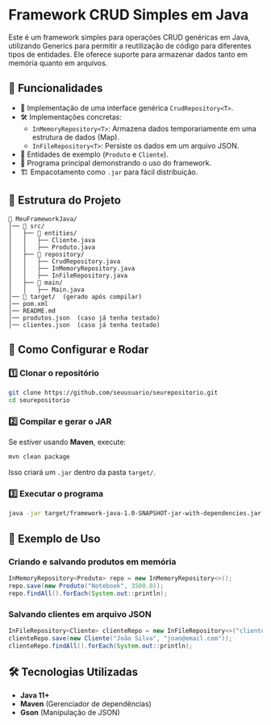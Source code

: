 # Framework CRUD Simples em Java

Este é um framework simples para operações CRUD genéricas em Java, utilizando Generics para permitir a reutilização de código para diferentes tipos de entidades. Ele oferece suporte para armazenar dados tanto em memória quanto em arquivos.

## 🚀 Funcionalidades

- 📌 Implementação de uma interface genérica `CrudRepository<T>`.
- 🛠 Implementações concretas:
  - `InMemoryRepository<T>`: Armazena dados temporariamente em uma estrutura de dados (Map).
  - `InFileRepository<T>`: Persiste os dados em um arquivo JSON.
- 📂 Entidades de exemplo (`Produto` e `Cliente`).
- 🔧 Programa principal demonstrando o uso do framework.
- 🏗 Empacotamento como `.jar` para fácil distribuição.

## 📂 Estrutura do Projeto

```
📂 MeuFrameworkJava/
│── 📂 src/
│   ├── 📂 entities/
│   │   ├── Cliente.java
│   │   ├── Produto.java
│   ├── 📂 repository/
│   │   ├── CrudRepository.java
│   │   ├── InMemoryRepository.java
│   │   ├── InFileRepository.java
│   ├── 📂 main/
│   │   ├── Main.java
│── 📂 target/  (gerado após compilar)
│── pom.xml
│── README.md
│── produtos.json  (caso já tenha testado)
│── clientes.json  (caso já tenha testado)
```

## 🔧 Como Configurar e Rodar

### 1️⃣ Clonar o repositório

```sh
git clone https://github.com/seuusuario/seurepositorio.git
cd seurepositorio
```

### 2️⃣ Compilar e gerar o JAR

Se estiver usando **Maven**, execute:

```sh
mvn clean package
```

Isso criará um `.jar` dentro da pasta `target/`.

### 3️⃣ Executar o programa

```sh
java -jar target/framework-java-1.0-SNAPSHOT-jar-with-dependencies.jar
```

## 🚀 Exemplo de Uso

### Criando e salvando produtos em memória

```java
InMemoryRepository<Produto> repo = new InMemoryRepository<>();
repo.save(new Produto("Notebook", 3500.0));
repo.findAll().forEach(System.out::println);
```

### Salvando clientes em arquivo JSON

```java
InFileRepository<Cliente> clienteRepo = new InFileRepository<>("clientes.json");
clienteRepo.save(new Cliente("João Silva", "joao@email.com"));
clienteRepo.findAll().forEach(System.out::println);
```


## 🛠 Tecnologias Utilizadas

- **Java 11+**
- **Maven** (Gerenciador de dependências)
- **Gson** (Manipulação de JSON)

